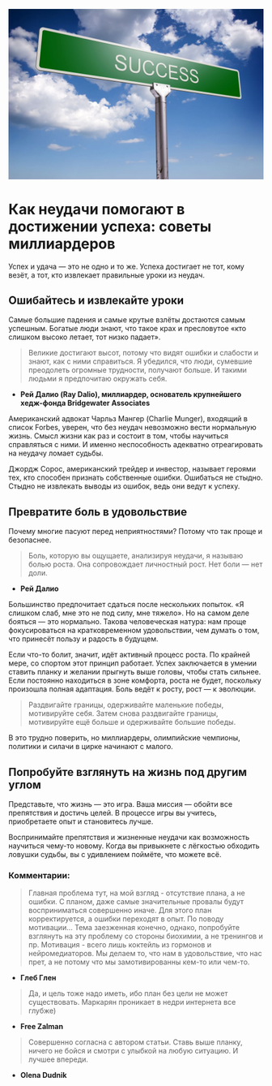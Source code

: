 ![Image of Success](https://github.com/ElBaronDudnik/task1_Binary_Studio_Academy/blob/master/pict_3.jpg)

# Как неудачи помогают в достижении успеха: советы миллиардеров

Успех и удача — это не одно и то же. Успеха достигает не тот, кому везёт, а тот, кто извлекает правильные уроки из неудач.

## Ошибайтесь и извлекайте уроки

Самые большие падения и самые крутые взлёты достаются самым успешным. Богатые люди знают, что такое крах и пресловутое «кто слишком высоко летает, тот низко падает».

> Великие достигают высот, потому что видят ошибки и слабости и знают, как с ними справиться. Я убедился, что люди, сумевшие преодолеть огромные трудности, получают больше. И такими людьми я предпочитаю окружать себя.

- **Рей Далио (Ray Dalio), миллиардер, основатель крупнейшего хедж-фонда Bridgewater Associates**

Американский адвокат Чарльз Мангер (Charlie Munger), входящий в список Forbes, уверен, что без неудач невозможно вести нормальную жизнь. Смысл жизни как раз и состоит в том, чтобы научиться справляться с ними. И именно неспособность адекватно отреагировать на неудачу ломает судьбы.

Джордж Сорос, американский трейдер и инвестор, называет героями тех, кто способен признать собственные ошибки. Ошибаться не стыдно. Стыдно не извлекать выводы из ошибок, ведь они ведут к успеху.

## Превратите боль в удовольствие

Почему многие пасуют перед неприятностями? Потому что так проще и безопаснее.

> Боль, которую вы ощущаете, анализируя неудачи, я называю болью роста. Она сопровождает личностный рост. Нет боли — нет доли.

- **Рей Далио**

Большинство предпочитает сдаться после нескольких попыток. «Я слишком слаб, мне это не под силу, мне тяжело». Но на самом деле бояться — это нормально. Такова человеческая натура: нам проще фокусироваться на кратковременном удовольствии, чем думать о том, что принесёт пользу и радость в будущем.

Если что-то болит, значит, идёт активный процесс роста. По крайней мере, со спортом этот принцип работает. Успех заключается в умении ставить планку и желании прыгнуть выше головы, чтобы стать сильнее. Если постоянно находиться в зоне комфорта, роста не будет, поскольку произошла полная адаптация. Боль ведёт к росту, рост — к эволюции.

> Раздвигайте границы, одерживайте маленькие победы, мотивируйте себя. Затем снова раздвигайте границы, мотивируйте ещё больше и одерживайте большие победы.

В это трудно поверить, но миллиардеры, олимпийские чемпионы, политики и силачи в цирке начинают с малого.

## Попробуйте взглянуть на жизнь под другим углом

Представьте, что жизнь — это игра. Ваша миссия — обойти все препятствия и достичь целей. В процессе игры вы учитесь, приобретаете опыт и становитесь лучше.

Воспринимайте препятствия и жизненные неудачи как возможность научиться чему-то новому. Когда вы привыкнете с лёгкостью обходить ловушки судьбы, вы с удивлением поймёте, что можете всё.

### Комментарии:

> Главная проблема тут, на мой взгляд - отсутствие плана, а не ошибки. С планом, даже самые значительные провалы будут восприниматься совершенно иначе. Для этого план корректируется, а ошибки переходят в опыт.
По поводу мотивации... Тема заезженная конечно, однако, попробуйте взглянуть на эту проблему со стороны биохимии, а не тренингов и пр. Мотивация - всего лишь коктейль из гормонов и нейромедиаторов. Мы делаем то, что нам в удовольствие, что нас прет, а не потому что мы замотивированны кем-то или чем-то.
- **Глеб Глен**

> Да, и цель тоже надо иметь, ибо план без цели не может существовать. Маркарян проникает в недри интернета все глубже)
- **Free Zalman**

> Совершенно согласна с автором статьи. Ставь выше планку, ничего не бойся и смотри с улыбкой на любую ситуацию. И лучшее впереди.
- **Olena Dudnik**
